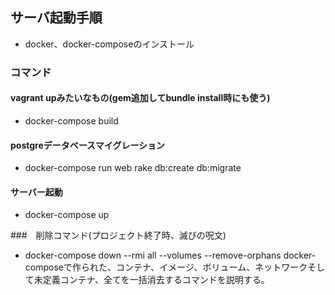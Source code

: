 ## サーバ起動手順
- docker、docker-composeのインストール

### コマンド

#### vagrant upみたいなもの(gem追加してbundle install時にも使う)
- docker-compose build
#### postgreデータベースマイグレーション
- docker-compose run web rake db:create db:migrate
#### サーバー起動
- docker-compose up 



###　削除コマンド(プロジェクト終了時、滅びの呪文)
- docker-compose down --rmi all --volumes --remove-orphans
docker-composeで作られた、コンテナ、イメージ、ボリューム、ネットワークそして未定義コンテナ、全てを一括消去するコマンドを説明する。
